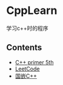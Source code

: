 # CppLearn
学习c++时的程序

## Contents

 - [C++ primer 5th](cpp_primer/readme.md)
 - [LeetCode](leetcode)
 - [国嵌C++](国嵌)
